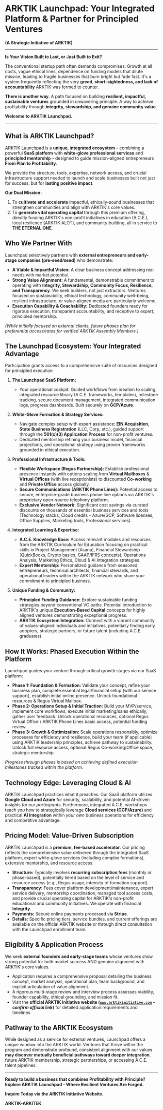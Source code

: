 # ARKTIK Launchpad: Your Integrated Platform & Partner for Principled Ventures

**(A Strategic Initiative of ARKTIK)**

---

**Is Your Vision Built to Last, or Just Built to Exit?**

The conventional startup path often demands compromises: Growth at all costs, vague ethical lines, dependence on funding models that dilute mission, leading to fragile businesses that burn bright but fade fast. It's a system frequently reflecting the very **greed, short-sightedness, and lack of accountability** ARKTIK was formed to counter.

**There is another way.** A path focused on building **resilient, impactful, sustainable ventures** grounded in unwavering principle. A way to achieve profitability through **integrity, stewardship, and genuine community value**.

**Welcome to ARKTIK Launchpad.**

---

## What is ARKTIK Launchpad?

ARKTIK Launchpad is a **unique, integrated ecosystem** – combining a powerful **SaaS platform** with **white-glove professional services** and **principled mentorship** – designed to guide mission-aligned entrepreneurs **From Plan to Profitability**.

We provide the structure, tools, expertise, network access, and crucial infrastructure support needed to launch and scale businesses built not just for success, but for **lasting positive impact**.

**Our Dual Mission:**

1.  To **cultivate and accelerate** impactful, ethically-sound businesses that strengthen communities and align with ARKTIK's core values.
2.  To **generate vital operating capital** through this premium offering, directly funding ARKTIK's non-profit initiatives in education (A.C.E.), local resilience (ARKTIK ALOT), and community building, all in service to **THE ETERNAL ONE**.

## Who We Partner With

Launchpad selectively partners with **external entrepreneurs and early-stage companies (pre-seed/seed)** who demonstrate:

*   **A Viable & Impactful Vision:** A clear business concept addressing real needs with market potential.
*   **Strong Value Alignment:** A fundamental, demonstrable commitment to operating with **Integrity, Stewardship, Community Focus, Resilience, and Transparency**. We seek builders, not just extractors. Ventures focused on sustainability, ethical technology, community well-being, resilient infrastructure, or value-aligned media are particularly welcome.
*   **Execution Capability & Coachability:** Dedicated founders ready for rigorous execution, transparent accountability, and receptive to expert, principled mentorship.

*(While initially focused on external clients, future phases plan for preferential access/rates for verified ARKTIK Assembly Members.)*

## The Launchpad Ecosystem: Your Integrated Advantage

Participation grants access to a comprehensive suite of resources designed for principled execution:

1.  **The Launchpad SaaS Platform:**
    *   Your operational cockpit: Guided workflows from ideation to scaling, integrated resource library (A.C.E. frameworks, templates), milestone tracking, secure document management, integrated communication logs, progress dashboards. Built securely on **GCP/Azure**.

2.  **White-Glove Formation & Strategy Services:**
    *   Navigate complex setup with expert assistance: **EIN Acquisition**, **State Business Registration** (LLC, Corp, etc.), guided support through the **501(c)(3) Application Process** for non-profit ventures.
    *   Dedicated mentorship refining your business model, financial projections, and operational strategy using proven frameworks grounded in ethical execution.

3.  **Professional Infrastructure & Tools:**
    *   **Flexible Workspace (Regus Partnership):** Establish professional presence instantly with options scaling from **Virtual Mailboxes** & **Virtual Offices** (with live receptionists) to discounted **Co-working** and **Private Office** access globally.
    *   **Secure Communications (ARKTIK Phone Lines):** Potential access to secure, enterprise-grade business phone line options via ARKTIK's proprietary open-source telephony platform.
    *   **Exclusive Vendor Network:** Significant cost savings via curated discounts on thousands of essential business services and tools (Technology stacks, Cloud credits - Azure/GCP, Software licenses, Office Supplies, Marketing tools, Professional services).

4.  **Integrated Learning & Expertise:**
    *   **A.C.E. Knowledge Base:** Access relevant modules and resources from the ARKTIK Curriculum for Education focusing on practical skills in Project Management (Asana), Financial Stewardship (QuickBooks, Crypto basics, GAAP/IFRS concepts), Operations Analysis, Marketing Ethics, Cloud & AI Integration strategies.
    *   **Expert Mentorship:** Personalized guidance from seasoned entrepreneurs, technical architects, financial stewards, and operational leaders within the ARKTIK network who share your commitment to principled business.

5.  **Unique Funding & Community:**
    *   **Principled Funding Guidance:** Explore sustainable funding strategies beyond conventional VC paths. Potential introduction to ARKTIK's unique **Execution-Based Capital** concepts for highly aligned ventures demonstrating exceptional progress.
    *   **ARKTIK Ecosystem Integration:** Connect with a vibrant community of values-aligned individuals and initiatives, potentially finding early adopters, strategic partners, or future talent (including A.C.E. graduates).

## How It Works: Phased Execution Within the Platform

Launchpad guides your venture through critical growth stages via our SaaS platform:

*   **Phase 1: Foundation & Formation:** Validate your concept, refine your business plan, complete essential legal/financial setup (with our service support), establish initial online presence. Unlock foundational resources & Regus Virtual Mailbox.
*   **Phase 2: Operations Setup & Initial Traction:** Build your MVP/service, implement core workflows, execute initial marketing/sales ethically, gather user feedback. Unlock operational resources, optional Regus Virtual Office / ARKTIK Phone Lines basic access, potential funding review.
*   **Phase 3: Growth & Optimization:** Scale operations responsibly, optimize processes for efficiency and resilience, build your team (if applicable) using ARKTIK leadership principles, achieve pathway to sustainability. Unlock full resource access, optional Regus Co-working/Office space, strategic mentorship.

*Progress through phases is based on achieving defined execution milestones tracked within the platform.*

## Technology Edge: Leveraging Cloud & AI

ARKTIK Launchpad practices what it preaches. Our SaaS platform utilizes **Google Cloud and Azure** for security, scalability, and potential AI-driven insights *for our participants*. Furthermore, integrated A.C.E. workshops teach *you* how to strategically leverage **Cloud services (GCP/Azure)** and practical **AI Integration** within *your own* business operations for efficiency and competitive advantage.

## Pricing Model: Value-Driven Subscription

ARKTIK Launchpad is a **premium, fee-based accelerator**. Our pricing reflects the comprehensive value delivered through the integrated SaaS platform, expert white-glove services (including complex formations), extensive mentorship, and resource access.

*   **Structure:** Typically involves **recurring subscription fees** (monthly or phase-based), potentially tiered based on the level of service and resource access (e.g., Regus usage, intensity of formation support).
*   **Transparency:** Fees cover platform development/maintenance, expert service delivery, mentorship coordination, managed tool access costs, and provide crucial operating capital for ARKTIK's non-profit educational and community initiatives. We operate with financial **Integrity**.
*   **Payments:** Secure online payments processed via **Stripe**.
*   **Details:** Specific pricing tiers, service bundles, and current offerings are available on the official ARKTIK website or through direct consultation with the Launchpad enrollment team.

## Eligibility & Application Process

We seek **external founders and early-stage teams** whose ventures show strong potential for both market success AND genuine alignment with ARKTIK's core values.
*   Application requires a comprehensive proposal detailing the business concept, market analysis, operational plan, team background, and explicit articulation of value alignment.
*   A rigorous multi-stage review and interview process assesses viability, founder capability, ethical grounding, and mission fit.
*   Visit the **official ARKTIK Initiative website ([`www.arktikinitiative.com`](https://www.arktikinitiative.com) - *confirm official link*)** for detailed application requirements and timelines.

## Pathway to the ARKTIK Ecosystem

While designed as a service for external ventures, Launchpad offers a unique window into the ARKTIK world. Ventures that thrive within the program and demonstrate profound, consistent alignment with our values **may discover mutually beneficial pathways toward deeper integration**, future ARKTIK membership, strategic partnerships, or accessing A.C.E. talent pipelines.

---

**Ready to build a business that combines Profitability with Principle?**
**Explore ARKTIK Launchpad – Where Resilient Ventures Are Forged.**

**Inquire Today via the ARKTIK Initiative Website.**

**ARKTIK-ARKITEK**
